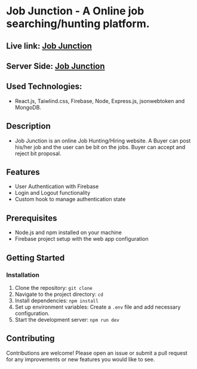 # Job Junction - A Online job searching/hunting platform.

## Live link: [Job Junction](https://jobjunction-e3f0d.firebaseapp.com/)
## Server Side: [Job Junction](https://github.com/MdShaharulIslam/job-web-server)


## Used Technologies:
 - React.js, Taiwlind.css, Firebase, Node, Express.js, jsonwebtoken and MongoDB.

## Description 
- Job Junction is an online Job Hunting/Hiring website. A Buyer can post his/her job and the user can be bit on the jobs. Buyer can accept and reject bit proposal. 

## Features

- User Authentication with Firebase
- Login and Logout functionality
- Custom hook to manage authentication state

## Prerequisites

- Node.js and npm installed on your machine
- Firebase project setup with the web app configuration

## Getting Started

### Installation

1. Clone the repository: `git clone`
2. Navigate to the project directory: `cd `
3. Install dependencies: `npm install`
4. Set up environment variables: Create a `.env` file and add necessary configuration.
5. Start the development server: `npm run dev`

## Contributing

Contributions are welcome! Please open an issue or submit a pull request for any improvements or new features you would like to see.
